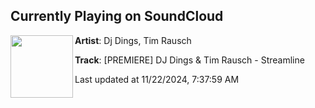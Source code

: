 ## Currently Playing on SoundCloud

[<img align="left" width="100" src="https://i1.sndcdn.com/artworks-U5hJqusdeakgMXzL-mFJ31w-t500x500.png">](https://soundcloud.com/sachsentrance/04-dj-dings-tim-rausch)

**Artist**: Dj Dings, Tim Rausch 

**Track**: [PREMIERE] DJ Dings & Tim Rausch - Streamline

Last updated at 11/22/2024, 7:37:59 AM
